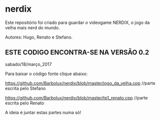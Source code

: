# nerdix
Este repositório foi criado para guardar o videogame NERDIX, o jogo da velha mais nerd do mundo.

Autores: Hugo, Renato e Stefano.

## ESTE CODIGO ENCONTRA-SE NA VERSÃO 0.2
sabado/18/março_2017

Para baixar o código fonte clique abaixo:

https://github.com/Barbolux/nerdix/blob/master/jogo_da_velha.cpp //parte escrita pelo Stefano


https://github.com/Barbolux/nerdix/blob/master/tp1_renato.cpp //parte escrita pelo Renato

A ideia é juntar estas partes numa só!
